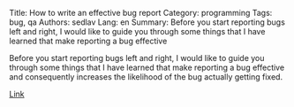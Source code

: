 Title: How to write an effective bug report
Category: programming
Tags: bug, qa
Authors: sedlav
Lang: en
Summary: Before you start reporting bugs left and right, I would like to guide you through some things that I have learned that make reporting a bug effective

Before you start reporting bugs left and right, I would like to guide you through some things that I have learned that make reporting a bug effective and consequently increases the likelihood of the bug actually getting fixed.

[Link](https://www.lucidchart.com/blog/2016/10/18/how-to-write-an-effective-bug-report-that-actually-gets-resolved-and-why-everyone-should/)